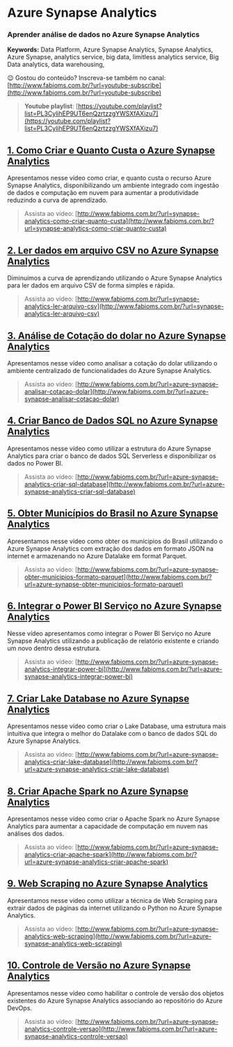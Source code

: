 # Azure Synapse Analytics  
### **Aprender análise de dados no Azure Synapse Analytics**  
**Keywords:** Data Platform, Azure Synapse Analytics, Synapse Analytics, Azure Synapse, analytics service, big data, limitless analytics service, Big Data analytics, data warehousing,  

😉 Gostou do conteúdo? Inscreva-se também no canal: [http://www.fabioms.com.br/?url=youtube-subscribe](http://www.fabioms.com.br/?url=youtube-subscribe)

> **Youtube playlist**: [https://youtube.com/playlist?list=PL3CylihEP9UT6enQzrtzzgYWSXfAXizu7](https://youtube.com/playlist?list=PL3CylihEP9UT6enQzrtzzgYWSXfAXizu7)  


## [1. Como Criar e Quanto Custa o Azure Synapse Analytics](/synapse-analytics-como-criar-quanto-custa.md)
Apresentamos nesse vídeo como criar, e quanto custa o recurso Azure Synapse Analytics, disponibilizando um ambiente integrado com ingestão de dados e computação em nuvem para aumentar a produtividade reduzindo a curva de aprendizado.
> Assista ao vídeo: [http://www.fabioms.com.br/?url=synapse-analytics-como-criar-quanto-custa](http://www.fabioms.com.br/?url=synapse-analytics-como-criar-quanto-custa)  

## [2. Ler dados em arquivo CSV no Azure Synapse Analytics](/synapse-analytics-ler-arquivo-csv.md)
Diminuímos a curva de aprendizando utilizando o Azure Synapse Analytics para ler dados em arquivo CSV de forma simples e rápida.
> Assista ao vídeo: [http://www.fabioms.com.br/?url=synapse-analytics-ler-arquivo-csv](http://www.fabioms.com.br/?url=synapse-analytics-ler-arquivo-csv)  

## [3. Análise de Cotação do dolar no Azure Synapse Analytics](/azure-synapse-analisar-cotacao-dolar.md)
Apresentamos nesse vídeo como analisar a cotação do dolar utilizando o ambiente centralizado de funcionalidades do Azure Synapse Analytics.
> Assista ao vídeo: [http://www.fabioms.com.br/?url=azure-synapse-analisar-cotacao-dolar](http://www.fabioms.com.br/?url=azure-synapse-analisar-cotacao-dolar)  

## [4. Criar Banco de Dados SQL no Azure Synapse Analytics](/azure-synapse-analytics-criar-sql-database.md)
Apresentamos nesse vídeo como utilizar a estrutura do Azure Synapse Analytics para criar o banco de dados SQL Serverless e disponibilizar os dados no Power BI.
> Assista ao vídeo: [http://www.fabioms.com.br/?url=azure-synapse-analytics-criar-sql-database](http://www.fabioms.com.br/?url=azure-synapse-analytics-criar-sql-database)  

## [5. Obter Municípios do Brasil no Azure Synapse Analytics](/azure-synapse-obter-municipios-formato-parquet.md)
Apresentamos nesse vídeo como obter os munícipios do Brasil utilizando o Azure Synapse Analytics com extração dos dados em formato JSON na internet e armazenando no Azure Datalake em format Parquet.

> Assista ao vídeo: [http://www.fabioms.com.br/?url=azure-synapse-obter-municipios-formato-parquet](http://www.fabioms.com.br/?url=azure-synapse-obter-municipios-formato-parquet)  

## [6. Integrar o Power BI Serviço no Azure Synapse Analytics](/azure-synapse-analytics-integrar-power-bi.md)
Nesse vídeo apresentamos como integrar o Power BI Serviço no Azure Synapse Analytics utilizando a publicação de relatório existente e criando um novo dentro dessa estrutura.
> Assista ao vídeo: [http://www.fabioms.com.br/?url=azure-synapse-analytics-integrar-power-bi](http://www.fabioms.com.br/?url=azure-synapse-analytics-integrar-power-bi)  

## [7. Criar Lake Database no Azure Synapse Analytics](/azure-synapse-analytics-criar-lake-database.md)
Apresentamos nesse vídeo como criar o Lake Database, uma estrutura mais intuitiva que integra o melhor do Datalake com o banco de dados SQL do Azure Synapse Analytics.
> Assista ao vídeo: [http://www.fabioms.com.br/?url=azure-synapse-analytics-criar-lake-database](http://www.fabioms.com.br/?url=azure-synapse-analytics-criar-lake-database)  

## [8. Criar Apache Spark no Azure Synapse Analytics](/azure-synapse-analytics-criar-apache-spark.md)
Apresentamos nesse vídeo como criar o Apache Spark no Azure Synapse Analytics para aumentar a capacidade de computação em nuvem nas análises dos dados.
> Assista ao vídeo: [http://www.fabioms.com.br/?url=azure-synapse-analytics-criar-apache-spark](http://www.fabioms.com.br/?url=azure-synapse-analytics-criar-apache-spark)  

## [9. Web Scraping no Azure Synapse Analytics](/azure-synapse-analytics-web-scraping.md)
Apresentamos nesse video como utilizar a técnica de Web Scraping para extrair dados de páginas da internet utilizando o Python no Azure Synapse Analytics.

> Assista ao vídeo: [http://www.fabioms.com.br/?url=azure-synapse-analytics-web-scraping](http://www.fabioms.com.br/?url=azure-synapse-analytics-web-scraping)  

## [10. Controle de Versão no Azure Synapse Analytics ](/azure-synapse-analytics-controle-versao.md)
Apresentamos nesse vídeo como habilitar o controle de versão dos objetos existentes do Azure Synapse Analytics associando ao repositório do Azure DevOps.
> Assista ao vídeo: [http://www.fabioms.com.br/?url=azure-synapse-analytics-controle-versao](http://www.fabioms.com.br/?url=azure-synapse-analytics-controle-versao)  
